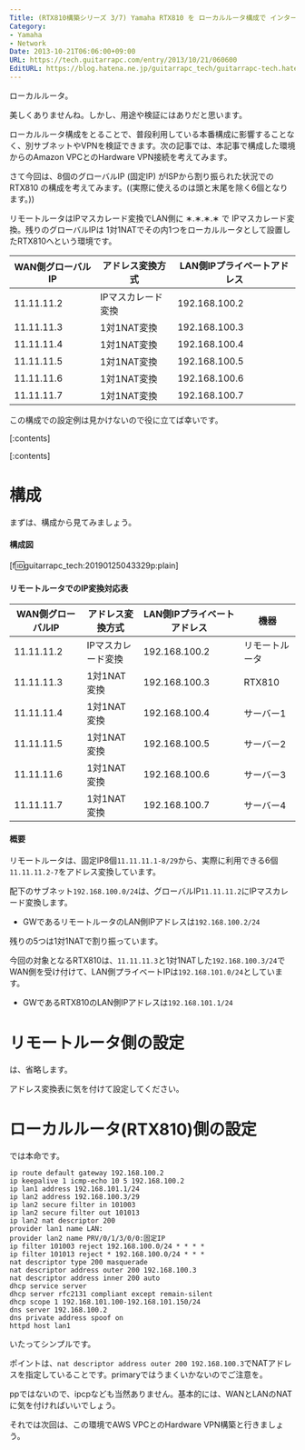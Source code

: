 ```yaml
---
Title: (RTX810構築シリーズ 3/7) Yamaha RTX810 を ローカルルータ構成で インターネット接続してみよう (グローバルIPの1対1NAT環境)
Category:
- Yamaha
- Network
Date: 2013-10-21T06:06:00+09:00
URL: https://tech.guitarrapc.com/entry/2013/10/21/060600
EditURL: https://blog.hatena.ne.jp/guitarrapc_tech/guitarrapc-tech.hatenablog.com/atom/entry/12921228815711165240
---
```


ローカルルータ。

美しくありませんね。しかし、用途や検証にはありだと思います。

ローカルルータ構成をとることで、普段利用している本番構成に影響することなく、別サブネットやVPNを検証できます。次の記事では、本記事で構成した環境からのAmazon VPCとのHardware VPN接続を考えてみます。

さて今回は、8個のグローバルIP (固定IP) がISPから割り振られた状況でのRTX810 の構成を考えてみます。((実際に使えるのは頭と末尾を除く6個となります。))

リモートルータはIPマスカレード変換でLAN側に &lowast;.&lowast;.&lowast;.&lowast; で IPマスカレード変換。残りのグローバルIPは 1対1NATでその内1つをローカルルータとして設置したRTX810へという環境です。

|WAN側グローバルIP|アドレス変換方式|LAN側IPプライベートアドレス|
|----|----|----|
|11.11.11.2|IPマスカレード変換|192.168.100.2|
|11.11.11.3|1対1NAT変換|192.168.100.3|
|11.11.11.4|1対1NAT変換|192.168.100.4|
|11.11.11.5|1対1NAT変換|192.168.100.5|
|11.11.11.6|1対1NAT変換|192.168.100.6|
|11.11.11.7|1対1NAT変換|192.168.100.7|

この構成での設定例は見かけないので役に立てば幸いです。


[:contents]

[:contents]

# 構成

まずは、構成から見てみましょう。

#### 構成図

[f:id:guitarrapc_tech:20190125043329p:plain]

#### リモートルータでのIP変換対応表

|WAN側グローバルIP|アドレス変換方式|LAN側IPプライベートアドレス|機器|
|----|----|----|----|
|11.11.11.2|IPマスカレード変換|192.168.100.2|リモートルータ|
|11.11.11.3|1対1NAT変換|192.168.100.3|RTX810|
|11.11.11.4|1対1NAT変換|192.168.100.4|サーバー1|
|11.11.11.5|1対1NAT変換|192.168.100.5|サーバー2|
|11.11.11.6|1対1NAT変換|192.168.100.6|サーバー3|
|11.11.11.7|1対1NAT変換|192.168.100.7|サーバー4|


#### 概要

リモートルータは、固定IP8個```11.11.11.1-8/29```から、実際に利用できる6個```11.11.11.2-7```をアドレス変換しています。

配下のサブネット```192.168.100.0/24```は、グローバルIP```11.11.11.2```にIPマスカレード変換します。

 - GWであるリモートルータのLAN側IPアドレスは```192.168.100.2/24```

残りの5つは1対1NATで割り振っています。

今回の対象となるRTX810は、```11.11.11.3```と1対1NATした```192.168.100.3/24```でWAN側を受け付けて、LAN側プライベートIPは```192.168.101.0/24```としています。

 - GWであるRTX810のLAN側IPアドレスは```192.168.101.1/24```


# リモートルータ側の設定

は、省略します。

アドレス変換表に気を付けて設定してください。


# ローカルルータ(RTX810)側の設定

では本命です。

```
ip route default gateway 192.168.100.2
ip keepalive 1 icmp-echo 10 5 192.168.100.2
ip lan1 address 192.168.101.1/24
ip lan2 address 192.168.100.3/29
ip lan2 secure filter in 101003
ip lan2 secure filter out 101013
ip lan2 nat descriptor 200
provider lan1 name LAN:
provider lan2 name PRV/0/1/3/0/0:固定IP
ip filter 101003 reject 192.168.100.0/24 * * * *
ip filter 101013 reject * 192.168.100.0/24 * * *
nat descriptor type 200 masquerade
nat descriptor address outer 200 192.168.100.3
nat descriptor address inner 200 auto
dhcp service server
dhcp server rfc2131 compliant except remain-silent
dhcp scope 1 192.168.101.100-192.168.101.150/24
dns server 192.168.100.2
dns private address spoof on
httpd host lan1
```

いたってシンプルです。

ポイントは、```nat descriptor address outer 200 192.168.100.3```でNATアドレスを指定していることです。primaryではうまくいかないのでご注意を。

ppではないので、ipcpなども当然ありません。基本的には、WANとLANのNATに気を付ければいいでしょう。

それでは次回は、この環境でAWS VPCとのHardware VPN構築と行きましょう。
